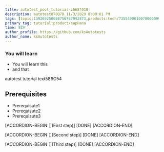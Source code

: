 ```yaml
---
title: autotest_pool_tutorial-zh68f010
description: autotest870Q7D_11/3/2020 8:00:01 PM
tags: [topic:139269250608756787992873,products:tech/73554900100700000996,tutorial:experience/advanced]
primary_tag: tutorial:product/sapHana
time: 929
author_profile: https://github.com/ksAutotests
author_name: ksAutotests
---
```

### You will learn
- You will learn this
- and that

autotest tutorial text586O54

## Prerequisites
- Prerequisute1
- Prerequisute2
- Prerequisute3

[ACCORDION-BEGIN [](First step)]
[DONE]
[ACCORDION-END]

[ACCORDION-BEGIN [](Second step)]
[DONE]
[ACCORDION-END]

[ACCORDION-BEGIN [](Third step)]
[DONE]
[ACCORDION-END]

